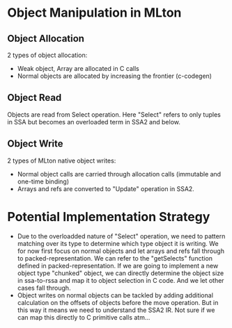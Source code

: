 # Object Manipulation in MLton
## Object Allocation
2 types of object allocation:

- Weak object, Array are allocated in C calls
- Normal objects are allocated by increasing the frontier (c-codegen)

## Object Read

Objects are read from Select operation. Here "Select" refers to only
tuples in SSA but becomes an overloaded term in SSA2 and below.

## Object Write
2 types of MLton native object writes:

- Normal object calls are carried through allocation calls (immutable and one-time binding)
- Arrays and refs are converted to "Update" operation in SSA2.

# Potential Implementation Strategy
- Due to the overloadded nature of "Select" operation, we need to
  pattern matching over its type to determine which type object it is
  writing. We for now first focus on normal objects and let arrays and
  refs fall through to packed-representation. We can refer to the
  "getSelects" function defined in packed-representation. If we are going
  to implement a new object type "chunked" object, we can directly determine
  the object size in ssa-to-rssa and map it to object selection in C code. And
  we let other cases fall through.
- Object writes on normal objects can be tackled by adding additional
  calculation on the offsets of objects before the move operation. But in this way
  it means we need to understand the SSA2 IR. Not sure if we can map this directly
  to C primitive calls atm...
